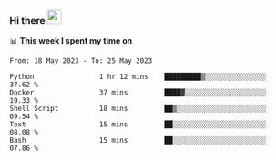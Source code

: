 ### Hi there <a href="https://www.gautamkrishnar.com/"><img src="https://media.giphy.com/media/hvRJCLFzcasrR4ia7z/giphy.gif" width="25px"></a>

📊 **This week I spent my time on**

<!--START_SECTION:waka-->

```text
From: 18 May 2023 - To: 25 May 2023

Python                1 hr 12 mins    █████████▒░░░░░░░░░░░░░░░   37.62 %
Docker                37 mins         ████▓░░░░░░░░░░░░░░░░░░░░   19.33 %
Shell Script          18 mins         ██▒░░░░░░░░░░░░░░░░░░░░░░   09.54 %
Text                  15 mins         ██░░░░░░░░░░░░░░░░░░░░░░░   08.08 %
Bash                  15 mins         ██░░░░░░░░░░░░░░░░░░░░░░░   07.86 %
```

<!--END_SECTION:waka-->
